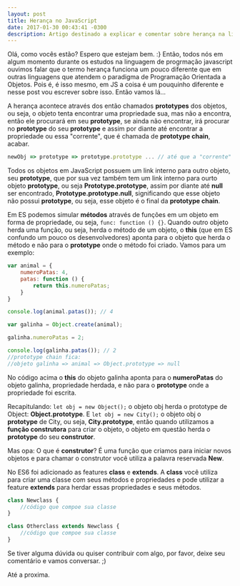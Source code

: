 ```yaml
---
layout: post
title: Herança no JavaScript
date: 2017-01-30 00:43:41 -0300
description: Artigo destinado a explicar e comentar sobre herança na linguagem de programação JavaScript.
---
```

Olá, como vocês estão? Espero que estejam bem. :}
Então, todos nós em algum momento durante os estudos na linguagem de progrmação javascript ouvimos falar que o termo herança funciona um pouco diferente que em outras linguagens que atendem o paradigma de Programação Orientada a Objetos. Pois é, é isso mesmo, em JS a coisa é um pouquinho diferente e nesse post vou escrever sobre isso. Então vamos lá...

A herança acontece através dos então chamados __prototypes__ dos objetos, ou seja, o objeto tenta encontrar uma propriedade sua, mas não a encontra, então ele procurará em seu __prototype__, se ainda não encontrar, irá procurar no __prototype__ do seu __prototype__ e assim por diante até encontrar a propriedade ou essa "corrente", que é chamada de __prototype chain__, acabar.

```js
newObj => prototype => prototype.prototype ... // até que a "corrente" acabar.
```

Todos os objetos em JavaScript possuem um link interno para outro objeto, seu __prototype__, que por sua vez também tem um link interno para ourto objeto __prototype__, ou seja __Prototype.prototype__, assim por diante até __null__ ser encontrado, __Prototype.prototype.null__, significando que esse objeto não possui __prototype__, ou seja, esse objeto é o final da __prototype chain__.

Em ES podemos simular __métodos__ através de funções em um objeto em forma de propriedade, ou seja, ```func: function () {}```. Quando outro objeto herda uma função, ou seja, herda o método de um objeto, o __this__ (que em ES confundo um pouco os desenvolvedores) aponta para o objeto que herda o método e não para o __prototype__ onde o método foi criado. 
Vamos para um exemplo:

```js
var animal = {
	numeroPatas: 4,
	patas: function () {
		return this.numeroPatas;
	}
}

console.log(animal.patas()); // 4

var galinha = Object.create(animal);

galinha.numeroPatas = 2;

console.log(galinha.patas()); // 2
//prototype chain fica:
//objeto galinha => animal => Object.prototype => null
```

No código acima o __this__ do objeto galinha aponta para o __numeroPatas__ do objeto galinha, propriedade herdada, e não para o __prototype__ onde a propriedade foi escrita.

Recapitulando: ```let obj = new Object();``` o objeto obj herda o prototype de Object: __Object.prototype__. E ```let obj = new City();``` o objeto obj o __prototype__ de City, ou seja, __City.prototype__, então quando utilizamos a __função construtora__ para criar o objeto, o objeto em questão herda o __prototype__ do seu __construtor__.

Mas opa: O que é __construtor__?
É uma função que criamos para iniciar novos objetos e para chamar o construtor você utiliza a palavra reservada __New__.

No ES6 foi adicionado as features __class__ e __extends__. A __class__ você utiliza para criar uma classe com seus métodos e propriedades e pode utilizar a feature __extends__ para herdar essas propriedades e seus métodos.

```js
class Newclass {
	//código que compoe sua classe
}

class Otherclass extends Newclass {
	//código que compoe sua classe
}
```

Se tiver alguma dúvida ou quiser contribuir com algo, por favor, deixe seu comentário e vamos conversar. ;)

Até a proxima.